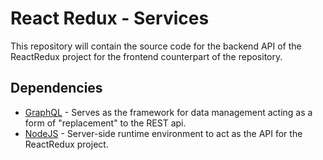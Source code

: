 # React Redux - Services
This repository will contain the source code for the backend API of the ReactRedux project for the frontend counterpart of the repository.

## Dependencies
 - [GraphQL](http://graphql.org) - Serves as the framework for data management acting as a form of "replacement" to the REST api.
 - [NodeJS](https://nodejs.org) - Server-side runtime environment to act as the API for the ReactRedux project.

